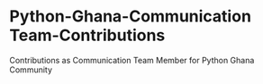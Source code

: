 # Python-Ghana-Communication Team-Contributions
Contributions as Communication Team Member for Python Ghana Community
